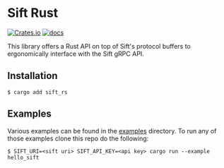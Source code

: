 # Sift Rust

[![Crates.io](https://img.shields.io/crates/v/sift_rs.svg)](https://crates.io/crates/sift_rs)
[![docs](https://readthedocs.org/projects/pip/badge/)](https://docs.siftstack.com/sift_py/sift_py.html)

This library offers a Rust API on top of Sift's protocol buffers to ergonomically interface with the Sift gRPC API.

## Installation

```
$ cargo add sift_rs
```

## Examples

Various examples can be found in the [examples](https://github.com/sift-stack/sift/tree/main/rust/examples) directory. To run any of those examples clone this repo do the following:

```
$ SIFT_URI=<sift uri> SIFT_API_KEY=<api key> cargo run --example hello_sift 
```
